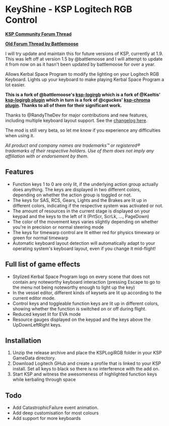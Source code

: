# KeyShine - KSP Logitech RGB Control

**[KSP Community Forum Thread](https://forum.kerbalspaceprogram.com/index.php?/topic/191814-19-ksp-logitech-rgb-integration-v13)**

**[Old Forum Thread by Battlemoose](https://forum.kerbalspaceprogram.com/index.php?/topic/169895-14-ksp-logitech-rgb-control-v111-2018-06-02/)**

I will try update and maintain this for future versions of KSP, currently at 1.9. This was left off at version 1.5 by @battlemoose and I will attempt to update it from now on as it hasn't been updated by battlemoose for over a year.

Allows Kerbal Space Program to modify the lighting on your Logitech RGB Keyboard.
Lights up your keyboard to make playing Kerbal Space Program a lot easier.

**This is a fork of @battlemoose's [ksp-logirgb](https://github.com/battlemoose/ksp-logirgb/) which is a fork of @Kaeltis' [ksp-logirgb plugin](https://github.com/Kaeltis/ksp-logirgb) which in turn is a fork of @cguckes' [ksp-chroma plugin](https://github.com/cguckes/ksp-chroma). Thanks to all of them for their significant work.**

Thanks to @RandyTheDev for major contributions and new features, including multiple keyboard layout support. See the [changelog here](https://github.com/battlemoose/ksp-logirgb/pull/1).

The mod is still very beta, so let me know if you experience any difficulties when using it.

*All product and company names are trademarks™ or registered® trademarks of their respective holders. Use of them does not imply any affiliation with or endorsement by them.*

## Features

- Function keys 1 to 0 are only lit, if the underlying action group actually does anything. The keys are displayed in two different colors, depending on whether the action group is toggled or not.
- The keys for SAS, RCS, Gears, Lights and the Brakes are lit up in different colors, indicating if the respective system was activated or not.
- The amount of resources in the current stage is displayed on your keypad and the keys to the left of it (PrtScr, ScrLk, ..., PageDown)
- The color of the movement keys varies slightly depending on whether you're in precision or normal steering mode
- The keys for timewarp control are lit either red for physics timewarp or green for normal timewarp
- Automatic keyboard layout detection will automatically adapt to your operating system's keyboard layout, even if you change it mid-flight!

## Full list of game effects

- Stylized Kerbal Space Program logo on every scene that does not contain any noteworthy keyboard interaction (pressing Escape to go to the menu not being noteworthy enough to light up the key)
- In the vessel editor, different kinds of keysets are lit up according to the current editor mode.
- Control keys and toggleable function keys are lit up in different colors, showing whether the function is switched on or off during flight.
- Reduced keyset lit for EVA mode
- Resource gauges displayed on the keypad and the keys above the UpDownLeftRight keys.

## Installation

1. Unzip the release archive and place the KSPLogiRGB folder in your KSP GameData directory.
2. Download Logitech GHub and create a profile that is linked to your KSP install. Set all keys to black so there is no interference with the add on. 
3. Start KSP and witness the awesomeness of highlighted function keys while kerbaling through space
 
## Todo

- Add CatastrophicFailure event animation.
- Add deep customisation for most colours
- Add support for more keyboards
